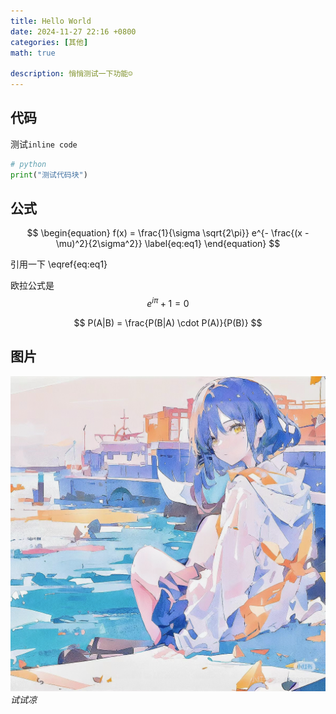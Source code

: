 ```yaml
---
title: Hello World
date: 2024-11-27 22:16 +0800
categories: [其他]
math: true

description: 悄悄测试一下功能☺️
---
```


## 代码

测试`inline code`

```python
# python
print("测试代码块")
```

## 公式

$$
\begin{equation}
  f(x) = \frac{1}{\sigma \sqrt{2\pi}} e^{- \frac{(x - \mu)^2}{2\sigma^2}}
  \label{eq:eq1}
\end{equation}
$$

引用一下 \eqref{eq:eq1}

欧拉公式是 $$ e^{i\pi} + 1 = 0 $$

$$
P(A|B) = \frac{P(B|A) \cdot P(A)}{P(B)} 
$$

## 图片
![山田凉](/assets/img/bg-img.png)
_试试凉_
